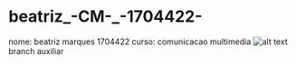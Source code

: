 # beatriz_-CM-_-1704422-
nome: beatriz marques 1704422
curso: comunicacao multimedia
![alt text](../Imagens/IPG_B.jpg)
branch auxiliar
